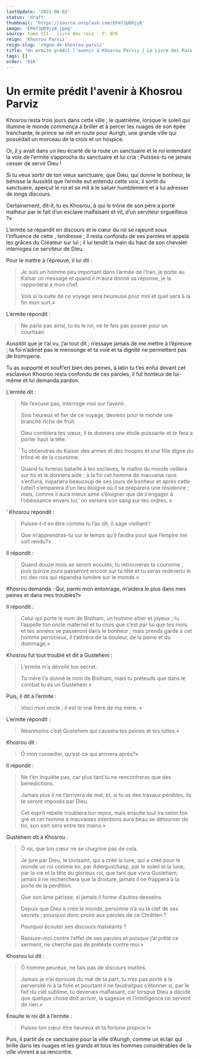 ```yaml
---
lastUpdate: '2021-06-02'
status: 'draft'
thumbnail: 'https://source.unsplash.com/EFm7JpD9jy8'
image: 'EFm7JpD9jy8.jpeg'
source: tome VII - livre des rois - P. 076
reign: 'Khosrou Parviz'
reign-slug: 'regne-de-khosrou-parviz'
title: "Un ermite prédit l'avenir à Khosrou Parviz | Le Livre des Rois | Shâhnâmeh"
tags: []
order: '016'
---
```


# Un ermite prédit l'avenir à Khosrou Parviz

Khosrou resta trois jours dans cette ville ; le quatrième, lorsque le soleil qui illumine le monde commença à briller et à percer les nuages de son épée tranchante, le prince se mit en route pour Aurigh, une grande ville qui possédait un morceau de la croix et un hospice.

Or, il y avait dans un lieu écarté de la route un sanctuaire et le roi entendant la voix de l’ermite s’approcha du sanctuaire et lui cria : Puisses-tu ne jamais cesser de servir Dieu !

Si tu veux sortir de ton vieux sanctuaire, que Dieu, qui donne le bonheur, te bénisse la Aussitôt que l’ermite eut entendu cette voix, il sortit du sanctuaire, aperçut le roi et se mit à le saluer humblement et à lui adresser de longs discours.

Certainement, dit-il, tu es Khosrou, à qui le trône de son père a porté malheur par le fait d’un esclave malfaisant et vil, d’un serviteur orgueilleux ?»

L’ermite se répandit en discours et le cœur du roi se rajeunit sous l’influence de cette
, tendresse ; il resta confondu de ses paroles et appela les grâces du Créateur sur lui ; il lui tendit la main du haut de son chevalet interrogea ce serviteur de Dieu.

Pour le mettre à l’épreuve, il lui dit :

> Je suis un homme peu important dans l’armée de l’Iran, je porte au Kaîsar un message et quand il m’aura donné sa réponse, je la rapporterai à mon chef.
>
> Vois si la suite de ce voyage sera heureuse pour moi et quel sera à la fin mon sort.»

L’ermite répondit :

> Ne parle pas ainsi, tu es le roi, ne te fais pas passer pour un courtisan.

Aussitôt que je t’ai vu, j’ai tout dit ; n’essaye jamais de me mettre à l’épreuve ; ta foi n’admet pas le mensonge et ta voie et ta dignité ne permettent pas de tromrperie.

Tu as supporté et soufl’ert bien des peines, à latin tu t’es enfui devant cet esclaveun Khosrou resta confondu de ces paroles, il fut honteux de lui-même et lui demanda pardon.

L’ermite dit :

> Ne l’excuse pas, interroge-moi sur l’avenir.
>
> Sois heureux et fier de ce voyage, deviens pour le monde une branche riche de fruit.
>
> Dieu comblera tes vœux, il te donnera une étoile puissante et te fera a porter haut la tête.
>
> Tu obtiendras du Kaiser des armes et des troupes et une fille digne du trône et de la couronne.
>
> Quand tu livreras bataille à tes esclaves, le maître du monde veillera sur toi et le donnera aide ; à la fin cet homme de mauvaise race s’enfuira, ilvparlera beaucoup de ses jours de bonheur et après cette luttei1 s’emparera d’un lieu éloigné où il se préparera une résidence ; mais, comme il aura mieux aimé s’éloigner que de s’engager à l’obéissance envers toi,’ on versera son sang sur tes ordres. »

’
Khosrou répondit :

> Puisse-t-il en être comme tu l’as dit, ô sage vieillard !
>
> Que m’apprendras-tu sur le temps qu’il faudra pour que l’empire me soit rendu?»

Il répondit :

> Quand douze mois se seront écoulés, tu retrouveras ta couronne ; puis quinze jours passeront encore sur ta tête et tu seras redevenu le roi des rois qui répandsa lumière sur le monde.»

Khosrou demanda : Qui, parmi mon entonrage, m’aidera le plus dans mes peines et dans mes troubles?»

Il répondit :

> Celui qui porte le nom de Bistham, un homme altier et joyeux ; tu l’appelle ton oncle maternel et tu crois que c’est par lui que tes mois et tes années se passeront dans le bonheur ; mais prends garde à cet homme pernicieux, il t’attirera de la douleur, de la peine et du dommage.»

Khosrou fut tout troublé et dit à Gustehem :

> L’ermite m’a dévoilé ton secret.
>
> Ta mère t’a donné le nom de Bistham, mais tu préteuds que dans le combat tu es un Gustehem.»

Puis, il dit à l’ermite :

> Voici mon oncle ; il est le vrai frère de ma mère. »

L’ermite répondit :

> Néanmoins c’est Gustehem qui causera tes peines et tes luttes.»

Khosrou dit :

> Ô mon conseiller, qu’est-ce qui arrivera après?»

Il répondit :

> Ne t’en inquiète pas, car plus tard tu ne rencontreras que des bénédictions.
>
> Jamais plus il ne t’arrivera de mal, et, si tu as des travaux pénibles, ils te seront imposés par Dieu.
>
> Cet esprit rebelle troublera ton repos, mais ensuite tout ira selon ton gré et cet homme à mauvaises intentions aura beau se détourner de toi, son sort sera entre tes mains.»

Gustehem dit à Khosrou :

> Ô roi, que ton cœur ne se chagrine pas de cela.
>
> Je jure par Dieu, le toutsaint, qui a créé la lune, qui a créé pour le monde un roi comme toi, par Aderguschasp, par le soleil et la lune, par la vie et la tête du glorieux roi, que tant que vivra Gustehem, jamais il ne recherchera que la droiture, jamais il ne frappera à la porte de la perdition.
>
> Que son âme périsse, si jamais il forme d’autres desseins.
>
> Depuis que Dieu a créé le monde, personne n’a vu la clef de ses secrets ; pourquoi donc croire aux paroles de ce Chrétien ?
>
> Pourquoi écouter ses discours malséants ?
>
> Rassure-moi contre l’effet de ses paroles et puisque j’ai prêté ce serment, ne cherche pas de prétexte contre moi.»

Khosrou lui dit :

> Ô homme peureux, ne fais pas de discours inutiles.
>
> Jamais je n’ai éprouvé du mal de ta part, tu n’es pas porté à la perversité ni à la folie et pourtant il ne faudraitpas s’étonner si, par le fait du ciel sublime, tu devenais malfaisant, car lorsque Dieu a décidé que quelque chose doit arriver, la sagesse et l’intelligence ne servent de rien.»

Ensuite le roi dit à l’ermite :

> Puisse ton cœur être heureux et ta fortune propice !»

Puis, il partit de ce sanctuaire pour la ville d’Aurigh, comme un éclair qui brille dans les nuages et les grands et tous les hommes considérables de la ville vinrent à sa rencontre.
